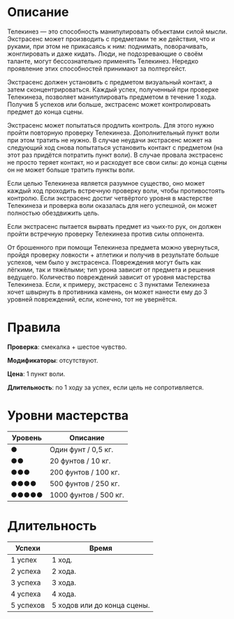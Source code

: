 # Описание

Телекинез — это способность манипулировать объектами силой мысли. Экстрасенс может производить с предметами те же действия, что и руками, при этом не прикасаясь к ним: поднимать, поворачивать, жонглировать и даже кидать. Люди, не подозревающие о своём таланте, могут бессознательно применять Телекинез. Нередко проявление этих способностей принимают за полтергейст.

Экстрасенс должен установить с предметом визуальный контакт, а затем сконцентрироваться. Каждый успех, полученный при проверке Телекинеза, позволяет манипулировать предметом в течение 1 хода. Получив 5 успехов или больше, экстрасенс может контролировать предмет до конца сцены.

Экстрасенс может попытаться продлить контроль. Для этого нужно пройти повторную проверку Телекинеза. Дополнительный пункт воли при этом тратить не нужно. В случае неудачи экстрасенс может на следующий ход снова попытаться установить контакт с предметом (на этот раз придётся потратить пункт воли). В случае провала экстрасенс не просто теряет контакт, но и расходует все свои силы: до конца сцены он не может больше тратить пункты воли.

Если целью Телекинеза является разумное существо, оно может каждый ход проходить встречную проверку воли, чтобы противостоять контролю. Если экстрасенс достиг четвёртого уровня в мастерстве Телекинеза и проверка воли оказалась для него успешной, он может полностью обездвижить цель.

Если экстрасенс пытается вырвать предмет из чьих‐то рук, он должен пройти встречную проверку Телекинеза против силы оппонента.

От брошенного при помощи Телекинеза предмета можно увернуться, пройдя проверку ловкости + атлетики и получив в результате больше успехов, чем было у экстрасенса. Повреждения могут быть как лёгкими, так и тяжёлыми; тип урона зависит от предмета и решения ведущего. Количество повреждений зависит от уровня мастерства Телекинеза. Если, к примеру, экстрасенс с 3 пунктами Телекинеза хочет швырнуть в противника камень, он может нанести ему до 3 уровней повреждений, если, конечно, тот не увернётся.

# Правила

**Проверка**: смекалка + шестое чувство.

**Модификаторы**: отсутствуют.

**Цена**: 1 пункт воли.

**Длительность**: по 1 ходу за успех, если цель не сопротивляется.

# Уровни мастерства

| Уровень | Описание              |
| ------- | --------------------- |
| ●       | Один фунт / 0,5 кг.   |
| ●●      | 20 фунтов / 10 кг.    |
| ●●●     | 200 фунтов / 100 кг.  |
| ●●●●    | 500 фунтов / 250 кг.  |
| ●●●●●   | 1000 фунтов / 500 кг. | 

# Длительность

| Успехи    | Время                       |
| --------- | --------------------------- |
| 1 успех   | 1 ход.                      |
| 2 успеха  | 2 хода.                     |
| 3 успеха  | 3 хода.                     |
| 4 успеха  | 4 хода.                     |
| 5 успехов | 5 ходов или до конца сцены. | 